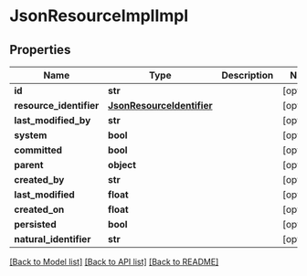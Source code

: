 # JsonResourceImplImpl

## Properties
Name | Type | Description | Notes
------------ | ------------- | ------------- | -------------
**id** | **str** |  | [optional] 
**resource_identifier** | [**JsonResourceIdentifier**](JsonResourceIdentifier.md) |  | [optional] 
**last_modified_by** | **str** |  | [optional] 
**system** | **bool** |  | [optional] 
**committed** | **bool** |  | [optional] 
**parent** | **object** |  | [optional] 
**created_by** | **str** |  | [optional] 
**last_modified** | **float** |  | [optional] 
**created_on** | **float** |  | [optional] 
**persisted** | **bool** |  | [optional] 
**natural_identifier** | **str** |  | [optional] 

[[Back to Model list]](../README.md#documentation-for-models) [[Back to API list]](../README.md#documentation-for-api-endpoints) [[Back to README]](../README.md)


